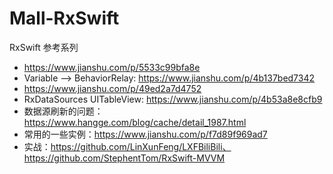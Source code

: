 # Mall-RxSwift
RxSwift 参考系列

- https://www.jianshu.com/p/5533c99bfa8e
- Variable --> BehaviorRelay: https://www.jianshu.com/p/4b137bed7342
- https://www.jianshu.com/p/49ed2a7d4752
- RxDataSources UITableView: https://www.jianshu.com/p/4b53a8e8cfb9
- 数据源刷新的问题： https://www.hangge.com/blog/cache/detail_1987.html
- 常用的一些实例：https://www.jianshu.com/p/f7d89f969ad7
- 实战：https://github.com/LinXunFeng/LXFBiliBili、https://github.com/StephentTom/RxSwift-MVVM
